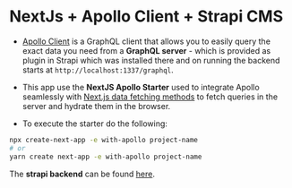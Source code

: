 # NextJs + Apollo Client + Strapi CMS

- [Apollo Client](https://www.apollographql.com/client/) is a GraphQL client that allows you to easily query the exact data you need from a **GraphQL server** - which is provided as plugin in Strapi which was installed there and on running the backend starts at `http://localhost:1337/graphql`.

- This app use the **NextJS Apollo Starter** used to integrate Apollo seamlessly with [Next.js data fetching methods](https://nextjs.org/docs/basic-features/data-fetching) to fetch queries in the server and hydrate them in the browser.


- To execute the starter do the following:
```bash
npx create-next-app -e with-apollo project-name
# or
yarn create next-app -e with-apollo project-name
```

The **strapi backend** can be found [here](https://github.com/raunak96/reviews-strapi-apollo-client-backend).
